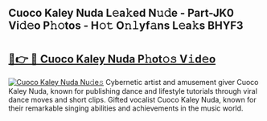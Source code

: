 ## Cuoco Kaley Nuda L𝚎a𝚔ed N𝚞𝚍e - Part-JK0 Vi𝚍𝚎o P𝚑𝚘tos - H𝚘𝚝 O𝚗𝚕yf𝚊ns L𝚎a𝚔s BHYF3

# <h2><a href="http://kfenqk.oniu.top/?m=Cuoco+Kaley+Nuda">🔗👉 🔴 Cuoco Kaley Nuda P𝚑ot𝚘𝚜 V𝚒d𝚎o</a></h2>

[![Cuoco Kaley Nuda Nu𝚍e𝚜](https://i.imgur.com/0qMVB7G.gif)](http://kfenqk.oniu.top/?m=Cuoco+Kaley+Nuda)
Cybernetic artist and amusement giver Cuoco Kaley Nuda, known for publishing dance and lifestyle tutorials through viral dance moves and short clips. Gifted vocalist Cuoco Kaley Nuda, known for their remarkable singing abilities and achievements in the music world.  

